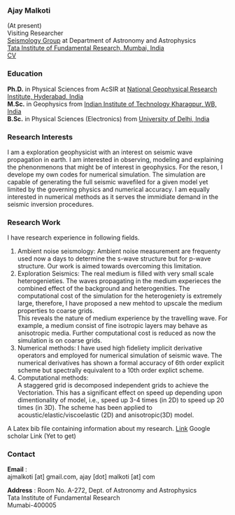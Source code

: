 ### Ajay Malkoti 
(At present)  
Visiting Researcher    
[Seismology Group](https://www.tifr.res.in/~seismo/?page_id=105) at Department of Astronomy and Astrophysics       
[Tata Institute of Fundamental Research, Mumbai, India](https://www.tifr.res.in/)     
[CV](https://link_here)

### Education
**Ph.D.** in Physical Sciences from AcSIR at [National Geophysical Research Institute, Hyderabad, India](https://www.ngri.org.in/)       
**M.Sc.** in Geophysics from [Indian Institute of Technology Kharagpur, WB, India](http://www.iitkgp.ac.in/department/GG)      
**B.Sc.** in Physical Sciences (Electronics) from [University of Delhi, India](http://www.du.ac.in/du/)  


### Research Interests
I am a exploration geophysicist with an interest on seismic wave propagation in earth. I am interested in observing, modeling and explaining the phenonmenons that might be of interest in geophysics. For the reson, I develope my own codes for numerical simulation. The simulation are capable of generating the full seismic wavefiled for a given model yet limited by the governing physics and numerical accuracy. I am equally interested in numerical methods as it serves the immidiate demand in the seismic inversion procedures. 


### Research Work
I have research experience in following fields. 
1. Ambient noise seismology: 
   Ambient noise measurement are frequenty used now a days to determine the s-wave structure but for p-wave structure. 
   Our work is aimed towards overcoming this limitation.   
2. Exploration Seismics: 
   The real medium is filled with very small scale heterogenieties. 
   The waves propagating in the medium experieces the combined effect of the background and heterogenities. 
   The computational cost of the simulation for the heterogeniety is extremely large, therefore, 
   I have proposed a new mehtod to upscale the medium properties to coarse grids.   
   This reveals the nature of medium experience by the travelling wave. For example, a medium consist of fine isotropic layers may behave as anisotropic media.
   Further computational cost is reduced as now the simulation is on coarse grids.    
3. Numerical methods: 
   I have used high fideliety implicit derivative operators and employed for numerical simulation of seismic wave. 
   The numerical derivatives has shown a formal accuracy of 6th order explicit scheme but spectrally equivalent to a 10th order explict scheme.    
4. Computational methods:    
    A staggered grid is decomposed independent grids to achieve the Vectoriation. 
    This has a significant effect on speed up depending upon dimentionality of model, i.e., speed up 3-4 times (in 2D) to speed up 20 times (in 3D).
    The scheme has been applied to acoustic/elastic/viscoelastic (2D) and anisotropic(3D) model.

A Latex bib file containing information about my research. [Link](https://github.com/ajmalkoti/ajmalkoti.github.io/blob/main/mybib/all.bib)
Google scholar Link (Yet to get)



### Contact
**Email**   :    
ajmalkoti [at] gmail.com,   ajay [dot] malkoti [at] com
  
**Address** :
Room No. A-272, 
Dept. of Astronomy and Astrophysics    
Tata Institute of Fundamental Research    
Mumabi-400005
          
